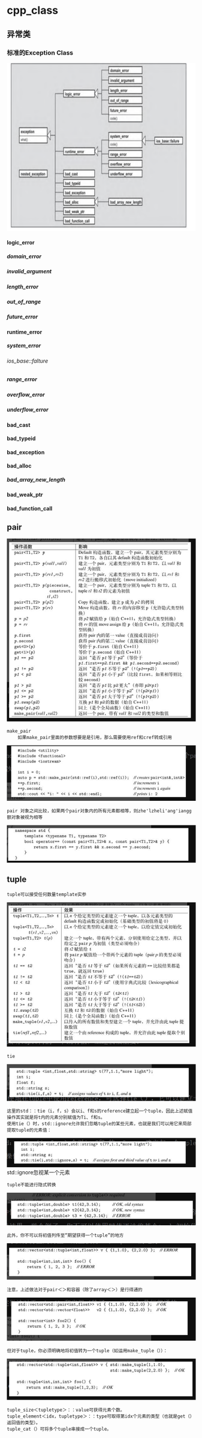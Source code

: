 # cpp_class



## 异常类

### 标准的Exception Class
![Alt text](image.png)


#### logic_error

##### domain_error

##### invalid_argument

##### length_error

##### out_of_range

##### future_error


#### runtime_error

##### system_error

###### ios_base::falture


##### range_error

##### overflow_error

##### underflow_error


#### bad_cast

#### bad_typeid

#### bad_exception

#### bad_alloc

##### bad_array_new_length


#### bad_weak_ptr

#### bad_function_call


## pair

![Alt text](image-1.png)

    make_pair
        如果make_pair里面的参数想要是是引用，那么需要使用ref和cref转成引用
![Alt text](image-2.png)

    pair 对象之间比较，如果两个pair对象内的所有元素都相等，则zhe'lzheli'ang'iangg额对象被视为相等
![Alt text](image-3.png)


## tuple
    tuple可以接受任何数量template实参
![Alt text](image-4.png)

    tie
![Alt text](image-5.png)

    这里的std：：tie（i，f，s）会以i、f和s的reference建立起一个tuple，因此上述赋值操作其实就是将t内的元素分别赋值为Ti、f和s。
    使用tie（）时，std::ignore允许我们忽略tuple的某些元素，也就是我们可以用它来局部提取tuple的元素值：
![Alt text](image-6.png)
std::ignore忽视某一个元素

    tuple不能进行隐式转换
![Alt text](image-7.png)

    此外，你不可以将初值列传至“期望获得一个tuple”的地方
![Alt text](image-8.png)
    
    注意，上述做法对于pair＜＞和容器（除了array＜＞）是行得通的
![Alt text](image-9.png)
    
    但对于tuple，你必须明确地将初值转为一个tuple（如运用make_tuple（））：
![Alt text](image-10.png)


    tuple_size＜tupletype＞：：value可获得元素个数。
    tuple_element＜idx，tupletype＞：：type可取得第idx个元素的类型（也就是get（）返回值的类型）。
    tuple_cat（）可将多个tuple串接成一个tuple。